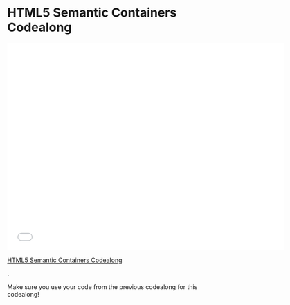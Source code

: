 # HTML5 Semantic Containers Codealong

<iframe width="640" height="480" src="//www.youtube.com/embed/xrDw6I4MSBk?rel=0&modestbranding=1" frameborder="0" allowfullscreen></iframe>

<p><a href="https://www.youtube.com/watch?v=xrDw6I4MSBkY">HTML5 Semantic Containers Codealong</a></p>.

Make sure you use your code from the previous codealong for this codealong!
